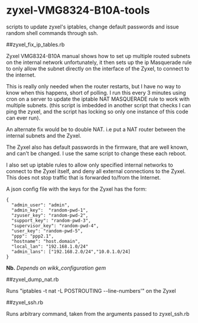 # zyxel-VMG8324-B10A-tools

scripts to update zyxel's iptables, change default passwords and issue random shell commands through ssh.

##zyxel_fix_ip_tables.rb

Zyxel VMG8324-B10A manual shows how to set up multiple routed subnets on the internal network 
unfortunately, it then sets up the ip Masquerade rule to only allow the subnet directly on the interface of the Zyxel,
to connect to the internet.

This is really only needed when the router restarts, but I have no way to know when this happens, short of polling.
I run this every 3 minutes using cron on a server to update the iptable NAT MASQUERADE rule to work with multiple subnets.
 (this script is imbedded in another script that checks I can ping the zyxel, and the script has locking so only one instance of this code can ever run). 

An alternate fix would be to double NAT. i.e put a NAT router between the internal subnets and the Zyxel. 

The Zyxel also has default passwords in the firmware, that are well known, and can't be changed. I use the same script to change these each reboot.

I also set up iptable rules to allow only specified internal networks to connect to the Zyxel itself, and deny all external connections to the Zyxel. This does not stop traffic that is forwarded to/from the Internet.

A json config file with the keys for the Zyxel has the form:
```
{
  "admin_user": "admin",
  "admin_key":  "random-pwd-1",
  "zyuser_key": "random-pwd-2",
  "support_key": "random-pwd-3",
  "supervisor_key": "random-pwd-4",
  "user_key": "random-pwd-5",
  "ppp": "ppp2.1",
  "hostname": "host.domain",
  "local_lan": "192.168.1.0/24"
  "admin_lans": ["192.168.2.0/24","10.0.1.0/24]
}
```
**Nb.** *Depends on wikk_configuration gem*

##zyxel_dump_nat.rb

Runs  "iptables -t nat -L POSTROUTING --line-numbers'" on the Zyxel

##zyxel_ssh.rb

Runs arbitrary command, taken from the arguments passed to zyxel_ssh.rb


